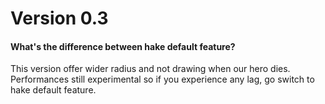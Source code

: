 # Version 0.3

#### What's the difference between hake default feature?
This version offer wider radius and not drawing when our hero dies. Performances still experimental so if you experience any lag, go switch to hake default feature.